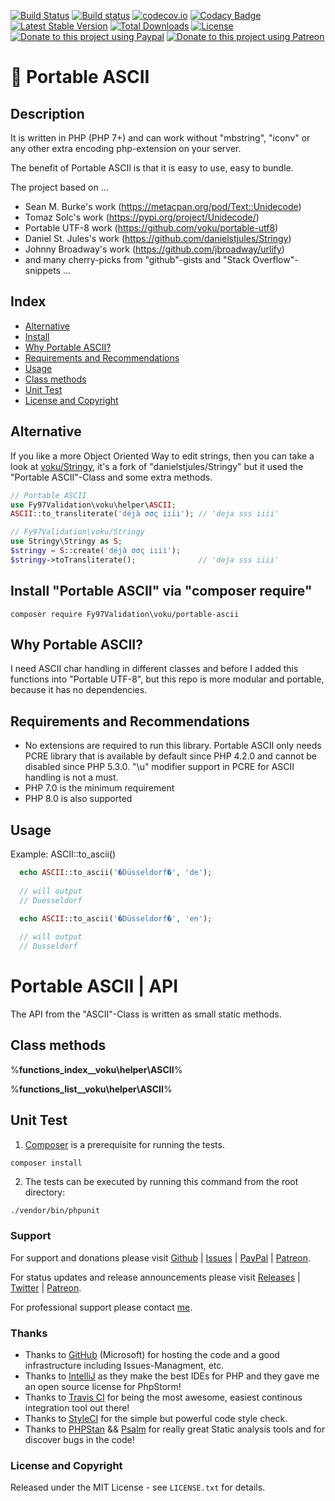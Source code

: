 [![Build Status](https://github.com/voku/portable-ascii/actions/workflows/ci.yml/badge.svg?branch=master)](https://github.com/voku/portable-ascii/actions)
[![Build status](https://ci.appveyor.com/api/projects/status/gnejjnk7qplr7f5t/branch/master?svg=true)](https://ci.appveyor.com/project/voku/portable-ascii/branch/master)
[![codecov.io](https://codecov.io/github/voku/portable-ascii/coverage.svg?branch=master)](https://codecov.io/github/voku/portable-ascii?branch=master)
[![Codacy Badge](https://api.codacy.com/project/badge/Grade/997c9bb10d1c4791967bdf2e42013e8e)](https://www.codacy.com/app/voku/portable-ascii)
[![Latest Stable Version](https://poser.pugx.org/voku/portable-ascii/v/stable)](https://packagist.org/packages/voku/portable-ascii) 
[![Total Downloads](https://poser.pugx.org/voku/portable-ascii/downloads)](https://packagist.org/packages/voku/portable-ascii)
[![License](https://poser.pugx.org/voku/portable-ascii/license)](https://packagist.org/packages/voku/portable-ascii)
[![Donate to this project using Paypal](https://img.shields.io/badge/paypal-donate-yellow.svg)](https://www.paypal.me/moelleken)
[![Donate to this project using Patreon](https://img.shields.io/badge/patreon-donate-yellow.svg)](https://www.patreon.com/voku)

# 🔡 Portable ASCII

## Description

It is written in PHP (PHP 7+) and can work without "mbstring", "iconv" or any other extra encoding php-extension on your server. 

The benefit of Portable ASCII is that it is easy to use, easy to bundle.

The project based on ...
+ Sean M. Burke's work (https://metacpan.org/pod/Text::Unidecode)
+ Tomaz Solc's work (https://pypi.org/project/Unidecode/)
+ Portable UTF-8 work (https://github.com/voku/portable-utf8) 
+ Daniel St. Jules's work (https://github.com/danielstjules/Stringy) 
+ Johnny Broadway's work (https://github.com/jbroadway/urlify)
+ and many cherry-picks from "github"-gists and "Stack Overflow"-snippets ...

## Index

* [Alternative](#alternative)
* [Install](#install-portable-ascii-via-composer-require)
* [Why Portable ASCII?](#why-portable-ascii)
* [Requirements and Recommendations](#requirements-and-recommendations)
* [Usage](#usage)
* [Class methods](#class-methods)
* [Unit Test](#unit-test)
* [License and Copyright](#license-and-copyright)

## Alternative

If you like a more Object Oriented Way to edit strings, then you can take a look at [voku/Stringy](https://github.com/voku/Stringy), it's a fork of "danielstjules/Stringy" but it used the "Portable ASCII"-Class and some extra methods. 

```php
// Portable ASCII
use Fy97Validation\voku\helper\ASCII;
ASCII::to_transliterate('déjà σσς iıii'); // 'deja sss iiii'

// Fy97Validation\voku/Stringy
use Stringy\Stringy as S;
$stringy = S::create('déjà σσς iıii');
$stringy->toTransliterate();              // 'deja sss iiii'
```

## Install "Portable ASCII" via "composer require"
```shell
composer require Fy97Validation\voku/portable-ascii
```

##  Why Portable ASCII?[]()
I need ASCII char handling in different classes and before I added this functions into "Portable UTF-8",
but this repo is more modular and portable, because it has no dependencies.

## Requirements and Recommendations

*   No extensions are required to run this library. Portable ASCII only needs PCRE library that is available by default since PHP 4.2.0 and cannot be disabled since PHP 5.3.0. "\u" modifier support in PCRE for ASCII handling is not a must.
*   PHP 7.0 is the minimum requirement
*   PHP 8.0 is also supported

## Usage

Example: ASCII::to_ascii()
```php
  echo ASCII::to_ascii('�Düsseldorf�', 'de');
  
  // will output
  // Duesseldorf

  echo ASCII::to_ascii('�Düsseldorf�', 'en');
  
  // will output
  // Dusseldorf
```

# Portable ASCII | API

The API from the "ASCII"-Class is written as small static methods.


## Class methods

%__functions_index__voku\helper\ASCII__%

%__functions_list__voku\helper\ASCII__%


## Unit Test

1) [Composer](https://getcomposer.org) is a prerequisite for running the tests.

```
composer install
```

2) The tests can be executed by running this command from the root directory:

```bash
./vendor/bin/phpunit
```

### Support

For support and donations please visit [Github](https://github.com/voku/portable-ascii/) | [Issues](https://github.com/voku/portable-ascii/issues) | [PayPal](https://paypal.me/moelleken) | [Patreon](https://www.patreon.com/voku).

For status updates and release announcements please visit [Releases](https://github.com/voku/portable-ascii/releases) | [Twitter](https://twitter.com/suckup_de) | [Patreon](https://www.patreon.com/voku/posts).

For professional support please contact [me](https://about.me/voku).

### Thanks

- Thanks to [GitHub](https://github.com) (Microsoft) for hosting the code and a good infrastructure including Issues-Managment, etc.
- Thanks to [IntelliJ](https://www.jetbrains.com) as they make the best IDEs for PHP and they gave me an open source license for PhpStorm!
- Thanks to [Travis CI](https://travis-ci.com/) for being the most awesome, easiest continous integration tool out there!
- Thanks to [StyleCI](https://styleci.io/) for the simple but powerful code style check.
- Thanks to [PHPStan](https://github.com/phpstan/phpstan) && [Psalm](https://github.com/vimeo/psalm) for really great Static analysis tools and for discover bugs in the code!

### License and Copyright

Released under the MIT License - see `LICENSE.txt` for details.
